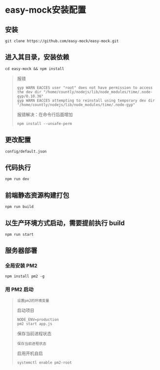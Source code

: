 # easy-mock安装配置

##  安装

```
git clone https://github.com/easy-mock/easy-mock.git
```

## 进入其目录，安装依赖

```
cd easy-mock && npm install
```

> 报错
>
> ```
> gyp WARN EACCES user "root" does not have permission to access the dev dir "/home/countly/nodejs/lib/node_modules/time/.node-gyp/0.10.36"
> gyp WARN EACCES attempting to reinstall using temporary dev dir "/home/countly/nodejs/lib/node_modules/time/.node-gyp"
> ```
>
> 报错解决：在命令行后面增加
>
> ```
> npm install --unsafe-perm 
> ```

## 更改配置

```
config/default.json
```

## 代码执行

```
npm run dev
```

## 前端静态资源构建打包

```
npm run build
```

## 以生产环境方式启动，需要提前执行 build

```
npm run start
```

## 服务器部署

### 全局安装 PM2

```
npm install pm2 -g
```

### 用 PM2 启动

> ```
> 设置pm2的环境变量
> ```
>
> 启动项目
>
> ```
> NODE_ENV=production 
> pm2 start app.js
> ```
>
> 保存当前进程状态
>
> ```
> 保存当前进程状态
> ```
>
> 启用开机自启
>
> ```
> systemctl enable pm2-root
> ```